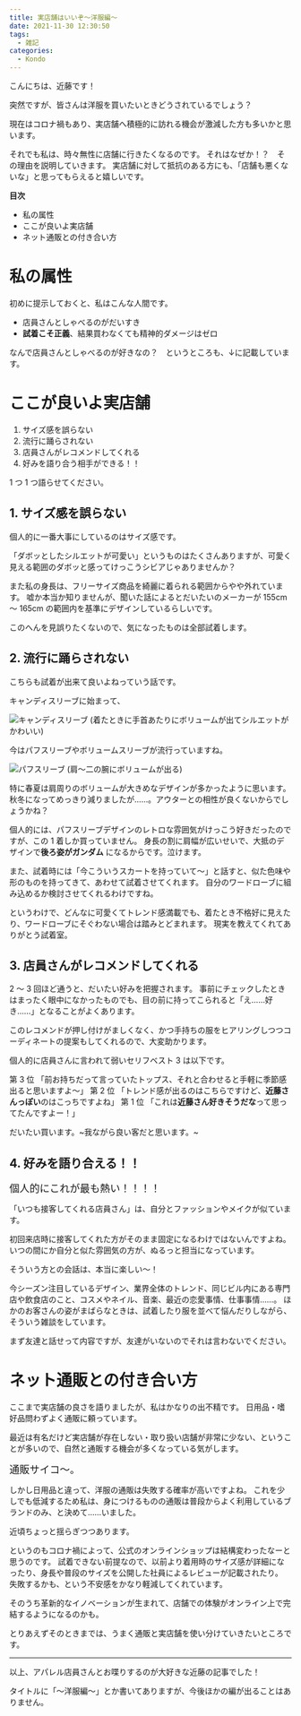 ```yaml
---
title: 実店舗はいいぞ〜洋服編〜
date: 2021-11-30 12:30:50
tags:
  - 雑記
categories:
  - Kondo
---
```


こんにちは、近藤です！

突然ですが、皆さんは洋服を買いたいときどうされているでしょう？

現在はコロナ禍もあり、実店舗へ積極的に訪れる機会が激減した方も多いかと思います。

それでも私は、時々無性に店舗に行きたくなるのです。
それはなぜか！？　その理由を説明していきます。
実店舗に対して抵抗のある方にも、「店舗も悪くないな」と思ってもらえると嬉しいです。

**目次**
- 私の属性
- ここが良いよ実店舗
- ネット通販との付き合い方

<!-- more -->

# 私の属性

初めに提示しておくと、私はこんな人間です。

- 店員さんとしゃべるのがだいすき
- **試着こそ正義**、結果買わなくても精神的ダメージはゼロ

なんで店員さんとしゃべるのが好きなの？　というところも、↓に記載しています。

# ここが良いよ実店舗

1. サイズ感を誤らない
2. 流行に踊らされない
3. 店員さんがレコメンドしてくれる
4. 好みを語り合う相手ができる！！

1 つ 1 つ語らせてください。


## 1. サイズ感を誤らない

個人的に一番大事にしているのはサイズ感です。

「ダボッとしたシルエットが可愛い」というものはたくさんありますが、可愛く見える範囲のダボッと感ってけっこうシビアじゃありませんか？

また私の身長は、フリーサイズ商品を綺麗に着られる範囲からやや外れています。
嘘か本当か知りませんが、聞いた話によるとだいたいのメーカーが 155cm 〜 165cm の範囲内を基準にデザインしているらしいです。

このへんを見誤りたくないので、気になったものは全部試着します。

## 2. 流行に踊らされない

こちらも試着が出来て良いよねっていう話です。

キャンディスリーブに始まって、

![キャンディスリーブ (着たときに手首あたりにボリュームが出てシルエットがかわいい)](/images/20211130-kondo/candy.jpg)

今はパフスリーブやボリュームスリーブが流行っていますね。

![パフスリーブ (肩〜二の腕にボリュームが出る)](/images/20211130-kondo/DSC_0264.jpg)

特に春夏は肩周りのボリュームが大きめなデザインが多かったように思います。
秋冬になってめっきり減りましたが……。アウターとの相性が良くないからでしょうかね？

個人的には、パフスリーブデザインのレトロな雰囲気がけっこう好きだったのですが、この 1 着しか買っていません。
身長の割に肩幅が広いせいで、大抵のデザインで**後ろ姿がガンダム** になるからです。泣けます。

また、試着時には「今こういうスカートを持っていて〜」と話すと、似た色味や形のものを持ってきて、あわせて試着させてくれます。
自分のワードローブに組み込めるか検討させてくれるわけですね。

というわけで、どんなに可愛くてトレンド感満載でも、着たとき不格好に見えたり、ワードローブにそぐわない場合は踏みとどまれます。
現実を教えてくれてありがとう試着室。

## 3. 店員さんがレコメンドしてくれる

2 〜 3 回ほど通うと、だいたい好みを把握されます。
事前にチェックしたときはまったく眼中になかったものでも、目の前に持ってこられると「え……好き……」となることがよくあります。

このレコメンドが押し付けがましくなく、かつ手持ちの服をヒアリングしつつコーディネートの提案もしてくれるので、大変助かります。

個人的に店員さんに言われて弱いセリフベスト 3 は以下です。

第 3 位 「前お持ちだって言っていたトップス、それと合わせると手軽に季節感出ると思いますよ〜」
第 2 位 「トレンド感が出るのはこちらですけど、**近藤さんっぽい**のはこっちですよね」
第 1 位 「これは**近藤さん好きそうだな**って思ってたんですよー！」

だいたい買います。~我ながら良い客だと思います。~


## 4. 好みを語り合える！！

<font size=4rem>個人的にこれが最も熱い！！！！</font>

「いつも接客してくれる店員さん」は、自分とファッションやメイクが似ています。

初回来店時に接客してくれた方がそのまま固定になるわけではないんですよね。
いつの間にか自分と似た雰囲気の方が、ぬるっと担当になっています。

そういう方との会話は、本当に楽しい〜！

今シーズン注目しているデザイン、業界全体のトレンド、同じビル内にある専門店や飲食店のこと、コスメやネイル、音楽、最近の恋愛事情、仕事事情……。
ほかのお客さんの姿がまばらなときは、試着したり服を並べて悩んだりしながら、そういう雑談をしています。

まず友達と話せって内容ですが、友達がいないのでそれは言わないでください。

# ネット通販との付き合い方

ここまで実店舗の良さを語りましたが、私はかなりの出不精です。
日用品・嗜好品問わずよく通販に頼っています。

最近は有名だけど実店舗が存在しない・取り扱い店舗が非常に少ない、ということが多いので、自然と通販する機会が多くなっている気がします。

<font size=4rem>通販サイコ〜。</font>

しかし日用品と違って、洋服の通販は失敗する確率が高いですよね。
これを少しでも低減するため私は、身につけるものの通販は普段からよく利用しているブランドのみ、と決めて……いました。

近頃ちょっと揺らぎつつあります。

というのもコロナ禍によって、公式のオンラインショップは結構変わったなーと思うのです。
試着できない前提なので、以前より着用時のサイズ感が詳細になったり、身長や普段のサイズを公開した社員によるレビューが記載されたり。
失敗するかも、という不安感をかなり軽減してくれています。

そのうち革新的なイノベーションが生まれて、店舗での体験がオンライン上で完結するようになるのかも。

とりあえずそのときまでは、うまく通販と実店舗を使い分けていきたいところです。


---

以上、アパレル店員さんとお喋りするのが大好きな近藤の記事でした！

タイトルに「〜洋服編〜」とか書いてありますが、今後ほかの編が出ることはありません。



